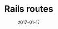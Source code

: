 ---
layout: post
title: Rails routes
date: 2017-01-17
comments: true
external-url:
categories: Ruby&Rails
---